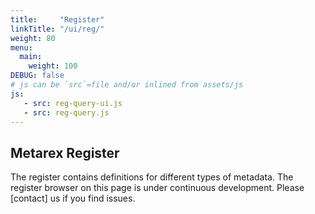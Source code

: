 ```yaml
---
title:     "Register"
linkTitle: "/ui/reg/"
weight: 80
menu:
  main:
    weight: 100
DEBUG: false
# js can be `src`=file and/or inlined from assets/js
js:
   - src: reg-query-ui.js
   - src: reg-query.js
---
```

## Metarex Register

The register contains definitions for different types of metadata. The register
browser on this page is under continuous development. Please [contact] us if you
find issues.

<div id="mrx-reg-ui"></div>
